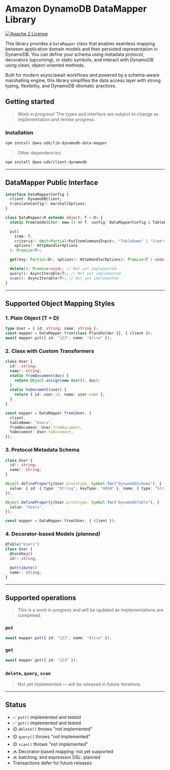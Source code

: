 # Amazon DynamoDB DataMapper Library

[![Apache 2 License](@TBD)](http://aws.amazon.com/apache-2-0/)

This library provides a `DataMapper` class that enables seamless mapping between application domain models and their persisted representation in DynamoDB. You can define your schema using metadata protocol, decorators (upcoming), or static symbols, and interact with DynamoDB using clean, object-oriented methods.

Built for modern async/await workflows and powered by a schema-aware marshalling engine, this library simplifies the data access layer with strong typing, flexibility, and DynamoDB idiomatic practices.

## Getting started

> Work in progress! The types and interface are subject to change as implementation and review progress.

### Installation

```bash
npm install @aws-sdk/lib-dynamodb-data-mapper
```

> Other dependencies:

```bash
npm install @aws-sdk/client-dynamodb
```

---

## DataMapper Public Interface

```ts
interface DataMapperConfig {
  client: DynamoDBClient;
  translateConfig?: marshallOptions;
}

class DataMapper<D extends object, T = D> {
  static from(modelCtor: new () => T, config: DataMapperConfig & TableBindingConfig<D, T>): DataMapper<D, T>;

  put(
    item: T,
    criteria?: Omit<Partial<PutItemCommandInput>, "TableName" | "Item">,
    options?: HttpHandlerOptions
  ): Promise<T>;

  get(key: Partial<D>, options?: HttpHandlerOptions): Promise<T | undefined>;

  delete(): Promise<void>; // Not yet implemented
  query(): AsyncIterable<T>; // Not yet implemented
  scan(): AsyncIterable<T>; // Not yet implemented
}
```

---

## Supported Object Mapping Styles

### 1. Plain Object (T = D)

```ts
type User = { id: string; name: string };
const mapper = DataMapper.from(class Placeholder {}, { client });
await mapper.put({ id: "123", name: "Alice" });
```

### 2. Class with Custom Transformers

```ts
class User {
  id!: string;
  name!: string;
  static fromDocument(doc) {
    return Object.assign(new User(), doc);
  }
  static toDocument(user) {
    return { id: user.id, name: user.name };
  }
}

const mapper = DataMapper.from(User, {
  client,
  tableName: "Users",
  fromDocument: User.fromDocument,
  toDocument: User.toDocument,
});
```

### 3. Protocol Metadata Schema

```ts
class User {
  id!: string;
  name!: string;
}

Object.defineProperty(User.prototype, Symbol.for("DynamoDbSchema"), {
  value: { id: { type: "String", keyType: "HASH" }, name: { type: "String" } },
});

Object.defineProperty(User.prototype, Symbol.for("DynamoDbTable"), {
  value: "Users",
});

const mapper = DataMapper.from(User, { client });
```

### 4. Decorator-based Models _(planned)_

```ts
@Table("Users")
class User {
  @hashKey()
  id!: string;

  @attribute()
  name!: string;
}
```

---

## Supported operations

> This is a work in progress and will be updated as implementations are completed.

### `put`

```ts
await mapper.put({ id: "123", name: "Alice" });
```

### `get`

```ts
await mapper.get({ id: "123" });
```

### `delete`, `query`, `scan`

> Not yet implemented — will be released in future iterations.

---

## Status

- ✅ `put()` implemented and tested
- ✅ `get()` implemented and tested
- 🟡 `delete()` throws "not implemented"
- 🟡 `query()` throws "not implemented"
- 🟡 `scan()` throws "not implemented"
- 🔜 Decorator-based mapping: not yet supported
- 🔜 batching, and expression DSL: planned
- Transactions defer for future releases
